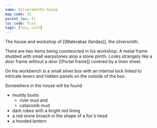 ```yaml
---
name: Silversmiths house
map_code: 31
parent_loc: fc
loc_code: fcss
tags: [loc, cult]
---
```

The house and workshop of [[Malerakas Xandax]], the silversmith.

There are two items being consteucted in his workshop.  A metal frame studded with small warpstones atop a stone plinth.  Looks strangely like a door frame without a door [[Portal frame]] covered by a linen sheet.

On his workbench is a small silver box with an internal lock linked to intricate levers and hidden panels on the outside of the box.

Somewhere in the house will be found
- muddy boots
	- river mud and
	- catacomb mud
- dark robes with a bright red lining
- a red stone broach in the shape of a fox's head
- a hooded lantern